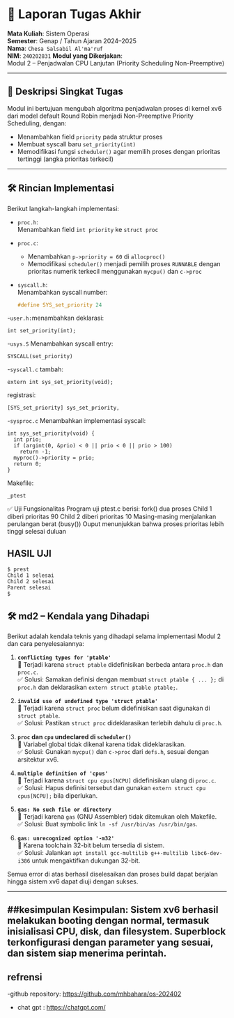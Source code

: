 # 📝 Laporan Tugas Akhir

**Mata Kuliah**: Sistem Operasi  
**Semester**: Genap / Tahun Ajaran 2024–2025  
**Nama**: `Chesa Salsabil Al'ma'ruf`  
**NIM**: `240202831`
**Modul yang Dikerjakan**:  
Modul 2 – Penjadwalan CPU Lanjutan (Priority Scheduling Non-Preemptive)

---

## 📌 Deskripsi Singkat Tugas

Modul ini bertujuan mengubah algoritma penjadwalan proses di kernel xv6 dari model default Round Robin menjadi Non-Preemptive Priority Scheduling, dengan:

- Menambahkan field `priority` pada struktur proses
- Membuat syscall baru `set_priority(int)`
- Memodifikasi fungsi `scheduler()` agar memilih proses dengan prioritas tertinggi (angka prioritas terkecil)

---

## 🛠️ Rincian Implementasi

Berikut langkah-langkah implementasi:

- `proc.h`:  
  Menambahkan field `int priority` ke `struct proc`

- `proc.c`:  
  - Menambahkan `p->priority = 60` di `allocproc()`
  - Memodifikasi `scheduler()` menjadi pemilih proses `RUNNABLE` dengan prioritas numerik terkecil menggunakan `mycpu()` dan `c->proc`

- `syscall.h`:  
  Menambahkan syscall number:
  ```c
  #define SYS_set_priority 24
  ```
-`user.h:`menambahkan deklarasi:
```
int set_priority(int);
```
-`usys.S` Menambahkan syscall entry:
```
SYSCALL(set_priority)
```
-`syscall.c`
tambah:
```
extern int sys_set_priority(void);
```
registrasi:
```
[SYS_set_priority] sys_set_priority,
```
-`sysproc.c` Menambahkan implementasi syscall:
```
int sys_set_priority(void) {
  int prio;
  if (argint(0, &prio) < 0 || prio < 0 || prio > 100)
    return -1;
  myproc()->priority = prio;
  return 0;
}
```
Makefile: 
```
_ptest
```
✅ Uji Fungsionalitas
Program uji ptest.c berisi:
fork() dua proses
Child 1 diberi prioritas 90
Child 2 diberi prioritas 10
Masing-masing menjalankan perulangan berat (busy())
Ouput menunjukkan bahwa proses prioritas lebih tinggi selesai duluan

## HASIL UJI
```
$ prest
Child 1 selesai
Child 2 selesai
Parent selesai
$
```
## 🛠️ md2 – Kendala yang Dihadapi

Berikut adalah kendala teknis yang dihadapi selama implementasi Modul 2 dan cara penyelesaiannya:

1. **`conflicting types for 'ptable'`**  
   🔹 Terjadi karena `struct ptable` didefinisikan berbeda antara `proc.h` dan `proc.c`.  
   ✅ Solusi: Samakan definisi dengan membuat `struct ptable { ... };` di `proc.h` dan deklarasikan `extern struct ptable ptable;`.

2. **`invalid use of undefined type 'struct ptable'`**  
   🔹 Terjadi karena `struct proc` belum didefinisikan saat digunakan di `struct ptable`.  
   ✅ Solusi: Pastikan `struct proc` dideklarasikan terlebih dahulu di `proc.h`.

3. **`proc` dan `cpu` undeclared di `scheduler()`**  
   🔹 Variabel global tidak dikenal karena tidak dideklarasikan.  
   ✅ Solusi: Gunakan `mycpu()` dan `c->proc` dari `defs.h`, sesuai dengan arsitektur xv6.

4. **`multiple definition of 'cpus'`**  
   🔹 Terjadi karena `struct cpu cpus[NCPU]` didefinisikan ulang di `proc.c`.  
   ✅ Solusi: Hapus definisi tersebut dan gunakan `extern struct cpu cpus[NCPU];` bila diperlukan.

5. **`gas: No such file or directory`**  
   🔹 Terjadi karena `gas` (GNU Assembler) tidak ditemukan oleh Makefile.  
   ✅ Solusi: Buat symbolic link `ln -sf /usr/bin/as /usr/bin/gas`.

6. **`gas: unrecognized option '-m32'`**  
   🔹 Karena toolchain 32-bit belum tersedia di sistem.  
   ✅ Solusi: Jalankan `apt install gcc-multilib g++-multilib libc6-dev-i386` untuk mengaktifkan dukungan 32-bit.

Semua error di atas berhasil diselesaikan dan proses build dapat berjalan hingga sistem xv6 dapat diuji dengan sukses.

---
##kesimpulan
Kesimpulan:
Sistem xv6 berhasil melakukan booting dengan normal, termasuk inisialisasi CPU, disk, dan filesystem. Superblock terkonfigurasi dengan parameter yang sesuai, dan sistem siap menerima perintah.
---

## refrensi
-github repository: https://github.com/mhbahara/os-202402
- chat gpt : https://chatgpt.com/



